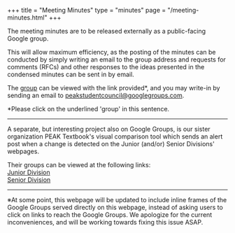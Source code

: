 +++
title = "Meeting Minutes"
type = "minutes"
page = "/meeting-minutes.html"
+++

The meeting minutes are to be released externally as a public-facing Google group.

This will allow maximum efficiency, as the posting of the minutes can be conducted by simply writing an email to the group address and requests for comments (RFCs) and other responses to the ideas presented in the condensed minutes can be sent in by email.

The [group](https://groups.google.com/d/forum/peakstudentcouncil "group") can be viewed with the link provided*, and you may write-in by sending an email to [peakstudentcouncil@googlegroups.com](mailto:peakstudentcouncil@googlegroups.com).

\*Please click on the underlined 'group' in this sentence.

***

A separate, but interesting project also on Google Groups, is our sister organization PEAK Textbook's visual comparison tool which sends an alert post when a change is detected on the Junior (and/or) Senior Divisions' webpages.

Their groups can be viewed at the following links:  
[Junior Division](https://groups.google.com/d/forum/utokyo-jdnews)  
[Senior Division](https://groups.google.com/d/forum/utokyo-sdnews)

***

※At some point, this webpage will be updated to include inline frames of the Google Groups served directly on this webpage, instead of asking users to click on links to reach the Google Groups. We apologize for the current inconveniences, and will be working towards fixing this issue ASAP.
